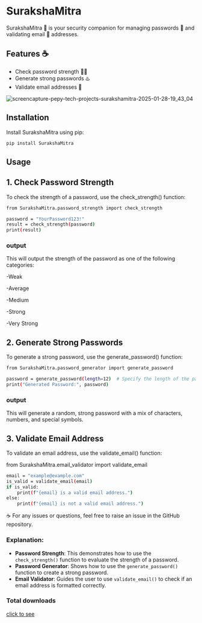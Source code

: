 # SurakshaMitra

SurakshaMitra 🔐 is your security companion for managing passwords 🔑 and validating email 📨 addresses.

## Features ☕

- Check password strength 💪🏻
- Generate strong passwords ♨️
- Validate email addresses 📧

![screencapture-pepy-tech-projects-surakshamitra-2025-01-28-19_43_04](https://github.com/user-attachments/assets/0e30c1f9-d428-432c-813f-b03e2b75418f)


## Installation

Install SurakshaMitra using pip:

```bash
pip install SurakshaMitra
```

## Usage


## 1. Check Password Strength
To check the strength of a password, use the check_strength() function:

```bash
from SurakshaMitra.password_strength import check_strength

password = "YourPassword123!"
result = check_strength(password)
print(result)
```
### output
This will output the strength of the password as one of the following categories:

-Weak

-Average

-Medium

-Strong

-Very Strong




## 2. Generate Strong Passwords
To generate a strong password, use the generate_password() function:

```bash
from SurakshaMitra.password_generator import generate_password

password = generate_password(length=12)  # Specify the length of the password
print("Generated Password:", password)
```

### output
This will generate a random, strong password with a mix of characters, numbers, and special symbols.


## 3. Validate Email Address
To validate an email address, use the validate_email() function:

from SurakshaMitra.email_validator import validate_email

```bash
email = "example@example.com"
is_valid = validate_email(email)
if is_valid:
    print(f"{email} is a valid email address.")
else:
    print(f"{email} is not a valid email address.")
```

☕
For any issues or questions, feel free to raise an issue in the GitHub repository.





### Explanation:
- **Password Strength**: This demonstrates how to use the `check_strength()` function to evaluate the strength of a password.
- **Password Generator**: Shows how to use the `generate_password()` function to create a strong password.
- **Email Validator**: Guides the user to use `validate_email()` to check if an email address is formatted correctly.

### Total downloads 
[click to see](https://pepy.tech/projects/surakshamitra?timeRange=threeMonths&category=version&includeCIDownloads=true&granularity=daily&viewType=table&versions=1.1.0%2C1.0.0)
